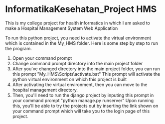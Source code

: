 # InformatikaKesehatan_Project HMS
This is my college project for health informatics in which I am asked to make a Hospital Management System Web Application

To run this python project, you need to activate the virtual environment which is contained in the My_HMS folder. Here is some step by step to run the program.
1. Open your command prompt
2. Change command prompt directory into the main project folder
3. After you've changed directory into the main project folder, you can run this prompt
	"My_HMS\Scripts\activate.bat"
	This prompt will activate the python virtual environment on which this project is built
4. After activating the virtual environment, then you can move to the hospital management directory.
5. Then, you'll need to run the django project by inputing this prompt in your command prompt
	"python manage.py runserver"
	Upon running this, you'll be able to try the projects out by inserting the link shown on your command prompt which will take  you to the login page of this project.